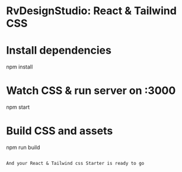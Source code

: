 # RvDesignStudio: React & Tailwind CSS

# Install dependencies

npm install

# Watch CSS & run server on :3000

npm start

# Build CSS and assets

npm run build

```

And your React & Tailwind css Starter is ready to go

```
